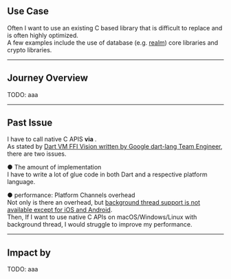 <PageTitleHeader section="calling native C APIs" title="Use Case"/>

## Use Case

Often I want to use an existing C based library that is difficult to replace and is often highly optimized.  
A few examples include the use of database (e.g. [realm](https://github.com/realm/realm-core)) core libraries and crypto libraries.

---

<PageTitleHeader section="calling native C APIs" title="Journey Overview"/>

## Journey Overview

TODO: aaa

---

<PageTitleHeader section="calling native C APIs" title="Past Issue"/>

## Past Issue

I have to call native C APIS **via <a href="https://docs.flutter.dev/development/platform-integration/platform-channels" target="_blank"><TechnicalTerm val="Platform Channels"/></a>**.  
As stated by [Dart VM FFI Vision written by Google dart-lang Team Engineer](https://gist.github.com/mraleph/2582b57737711da40262fad71215d62e), there are two issues.

● The amount of implementation  
I have to write a lot of glue code in both Dart and a respective platform language.

● performance: Platform Channels overhead  
Not only is there an overhead, but [background thread support is not available except for iOS and Android](https://docs.flutter.dev/development/platform-integration/platform-channels#channels-and-platform-threading).  
Then, If I want to use native C APIs on macOS/Windows/Linux with background thread, I would struggle to improve my performance.

---

<PageTitleHeader section="calling native C APIs" title="Impact"/>

## Impact by <TechnicalTerm val="dart:ffi"/>

TODO: aaa

